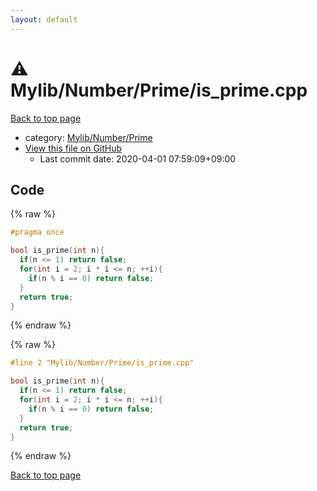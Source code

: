 ```yaml
---
layout: default
---
```


<!-- mathjax config similar to math.stackexchange -->
<script type="text/javascript" async
  src="https://cdnjs.cloudflare.com/ajax/libs/mathjax/2.7.5/MathJax.js?config=TeX-MML-AM_CHTML">
</script>
<script type="text/x-mathjax-config">
  MathJax.Hub.Config({
    TeX: { equationNumbers: { autoNumber: "AMS" }},
    tex2jax: {
      inlineMath: [ ['$','$'] ],
      processEscapes: true
    },
    "HTML-CSS": { matchFontHeight: false },
    displayAlign: "left",
    displayIndent: "2em"
  });
</script>

<script type="text/javascript" src="https://cdnjs.cloudflare.com/ajax/libs/jquery/3.4.1/jquery.min.js"></script>
<script src="https://cdn.jsdelivr.net/npm/jquery-balloon-js@1.1.2/jquery.balloon.min.js" integrity="sha256-ZEYs9VrgAeNuPvs15E39OsyOJaIkXEEt10fzxJ20+2I=" crossorigin="anonymous"></script>
<script type="text/javascript" src="../../../../assets/js/copy-button.js"></script>
<link rel="stylesheet" href="../../../../assets/css/copy-button.css" />


# :warning: Mylib/Number/Prime/is_prime.cpp

<a href="../../../../index.html">Back to top page</a>

* category: <a href="../../../../index.html#26f1f261bc4e83492156752f5caf0111">Mylib/Number/Prime</a>
* <a href="{{ site.github.repository_url }}/blob/master/Mylib/Number/Prime/is_prime.cpp">View this file on GitHub</a>
    - Last commit date: 2020-04-01 07:59:09+09:00




## Code

<a id="unbundled"></a>
{% raw %}
```cpp
#pragma once

bool is_prime(int n){
  if(n <= 1) return false;
  for(int i = 2; i * i <= n; ++i){
    if(n % i == 0) return false;
  }
  return true;
}

```
{% endraw %}

<a id="bundled"></a>
{% raw %}
```cpp
#line 2 "Mylib/Number/Prime/is_prime.cpp"

bool is_prime(int n){
  if(n <= 1) return false;
  for(int i = 2; i * i <= n; ++i){
    if(n % i == 0) return false;
  }
  return true;
}

```
{% endraw %}

<a href="../../../../index.html">Back to top page</a>

